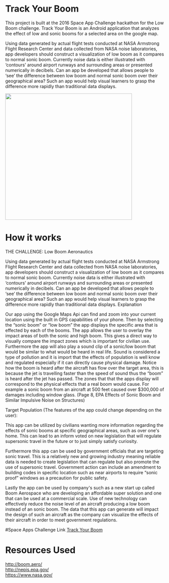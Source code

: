 # Track Your Boom
This project is built at the 2016 Space App Challenge hackathon for the Low Boom challenge.
Track Your Boom is an Android application that analyzes the effect of low and sonic booms for a selected area on the google map.

Using data generated by actual flight tests conducted at NASA Armstrong Flight Research Center and data collected from NASA noise laboratories, app developers should construct a visualization of low boom as it compares to normal sonic boom. Currently noise data is either illustrated with ‘contours’ around airport runways and surrounding areas or presented numerically in decibels. Can an app be developed that allows people to ‘see’ the difference between low boom and normal sonic boom over their geographical area? Such an app would help visual learners to grasp the difference more rapidly than traditional data displays.

<img src= "https://s3.amazonaws.com/files.open.nasa.gov/spaceapps/media/9cc25789-0892-4b7d-af8c-efd5dfc974af.png" width="400">

# How it works
THE CHALLENGE: Low Boom
Aeronautics

Using data generated by actual flight tests conducted at NASA Armstrong Flight Research Center and data collected from NASA noise laboratories, app developers should construct a visualization of low boom as it compares to normal sonic boom. Currently noise data is either illustrated with ‘contours’ around airport runways and surrounding areas or presented numerically in decibels. Can an app be developed that allows people to ‘see’ the difference between low boom and normal sonic boom over their geographical area? Such an app would help visual learners to grasp the difference more rapidly than traditional data displays.
Explanation

Our app using the Google Maps Api can find and zoom into your current location using the built in GPS capabilities of your phone. Then by selecting the “sonic boom” or “low boom” the app displays the specific area that is effected by each of the booms. The app allows the user to overlay the impact areas of both the sonic and high boom. This gives a direct way to visually compare the impact zones which is important for civilian use. Furthermore the app will also play a sound clip of a sonic/low boom that would be similar to what would be heard in real life. Sound is considered a type of pollution and it is import that the effects of population is well know and regulated especially if it can directly cause physical damage. Notice how the boom is heard after the aircraft has flow over the target area, this is because the jet is travelling faster than the speed of sound thus the “boom” is heard after the jet has passed. The zones that that the apps display will correspond to the physical effects that a real boom would cause. For example a sonic boom from an aircraft at 500 feet caused over $300,000 of damages including window glass. (Page 8, EPA Effects of Sonic Boom and Similar Impulsive Noise on Structures)

Target Population (The features of the app could change depending on the user):

This app can be utilized by civilians wanting more information regarding the effects of sonic booms at specific geographical areas, such as over one's home. This can lead to an inform voted on new legislation that will regulate supersonic travel in the future or to just simply satisfy curiosity.

Furthermore this app can be used by government officials that are targeting sonic travel. This is a relatively new and growing industry meaning reliable data is needed to create legislation that can regulate but also promote the use of supersonic travel. Government action can include an amendment to building codes in specific location such as near airports to require “sonic proof” windows as a precaution for public safety.

Lastly the app can be used by company's such as a new start up called Boom Aerospace who are developing an affordable super solution and one that can be used at a commercial scale. Use of new technology can effectively reduce the noise level of an aircraft producing a low boom instead of an sonic boom. The data that this app can generate will impact the design of such an aircraft as the company can visualize the effects of their aircraft in order to meet government regulations. 

#Space Apps Challenge Link
<a href = "https://2016.spaceappschallenge.org/challenges/aero/low-boom/projects/track-your-boom-2">Track Your Boom</a> <br/>

# Resources Used
<a href = "http://boom.aero/">http://boom.aero/</a> <br/>
<a href = "http://nepis.epa.gov/Exe/ZyNET.exe/9101C5O3.txt?ZyActionD=ZyDocument&Client=EPA&Index=Prior%20to%201976&Docs=&Query=&Time=&EndTime=&SearchMethod=1&TocRestrict=n&Toc=&TocEntry=&QField=&QFieldYear=&QFieldMonth=&QFieldDay=&UseQField=&IntQFieldOp=0&ExtQFieldOp=0&XmlQuery=&File=D%3A%5CZYFILES%5CINDEX%20DATA%5C70THRU75%5CTXT%5C00000020%5C9101C5O3.txt&User=ANONYMOUS&Password=anonymous&SortMethod=h%7C-&MaximumDocuments=1&FuzzyDegree=0&ImageQuality=r75g8/r75g8/x150y150g16/i425&Display=p%7Cf&DefSeekPage=x&SearchBack=ZyActionL&Back=ZyActionS&BackDesc=Results%20page&MaximumPages=1&ZyEntry=1"> http://nepis.epa.gov/ </a><br/>
<a href = "https://www.nasa.gov/centers/armstrong/news/FactSheets/FS-016-DFRC.html"> https://www.nasa.gov/ </a><br/>
